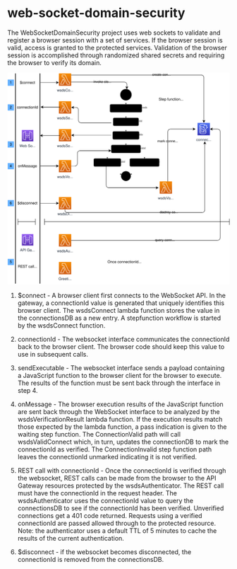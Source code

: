 # web-socket-domain-security
The WebSocketDomainSecurity project uses web sockets to validate and register a browser session with a set of services. If the browser session is valid, access is granted to the protected services.  Validation of the browser session is accomplished through randomized shared secrets and requiring the browser to verify its domain.



![Web Socket Domain Security](https://github.com/mlindeboom/web-socket-domain-security/blob/master/wsdsOverview.svg)


1. $connect - A browser client first connects to the WebSocket API. In the gateway, a connectionId value is generated that uniquely identifies this browser client. The wsdsConnect lambda function stores the value in the connectionsDB as a new entry. A stepfunction workflow is started by the wsdsConnect function.

2. connectionId - The websocket interface communicates the connectionId back to the browser client. The browser code should keep this value to use in subsequent calls.

3. sendExecutable - The websocket interface sends a payload containing a JavaScript function to the browser client for the browser to execute. The results of the function must be sent back through the interface in step 4.

4. onMessage - The browser execution results of the JavaScript function are sent back through the WebSocket interface to be analyzed by the wsdsVerificationResult lambda function. If the execution results match those expected by the lambda function, a pass indication is given to the waiting step function. The ConnectionValid path will call wsdsValidConnect which, in turn, updates the connectionDB to mark the connectionId as verified. The ConnectionInvalid step function path leaves the connectionId unmarked indicating it is not verified.

5. REST call with connectionId - Once the connectionId is verified through the websocket, REST calls can be made from the browser to the API Gateway resources protected by the wsdsAuthenticator. The REST call must have the connectionId in the request header. The wsdsAuthenticator uses the connectionId value to query the connectionsDB to see if the connectionId has been verified. Unverified connections get a 401 code returned. Requests using a verified connectionId are passed allowed through to the protected resource. Note: the authenticator uses a default TTL of 5 minutes to cache the results of the current authentication. 

6. $disconnect - if the websocket becomes disconnected, the connectionId is removed from the connectionsDB.


